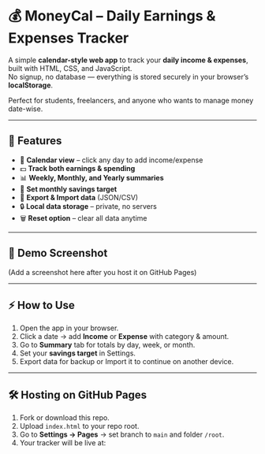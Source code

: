 # 💰 MoneyCal – Daily Earnings & Expenses Tracker

A simple **calendar-style web app** to track your **daily income & expenses**, built with HTML, CSS, and JavaScript.  
No signup, no database — everything is stored securely in your browser’s **localStorage**.  

Perfect for students, freelancers, and anyone who wants to manage money date-wise.  

---

## 🚀 Features
- 📅 **Calendar view** – click any day to add income/expense  
- 💵 **Track both earnings & spending**  
- 📊 **Weekly, Monthly, and Yearly summaries**  
- 🎯 **Set monthly savings target**  
- 📂 **Export & Import data** (JSON/CSV)  
- 🔒 **Local data storage** – private, no servers  
- 🗑️ **Reset option** – clear all data anytime  

---

## 📸 Demo Screenshot
(Add a screenshot here after you host it on GitHub Pages)

---

## ⚡ How to Use
1. Open the app in your browser.  
2. Click a date → add **Income** or **Expense** with category & amount.  
3. Go to **Summary** tab for totals by day, week, or month.  
4. Set your **savings target** in Settings.  
5. Export data for backup or Import it to continue on another device.  

---

## 🛠️ Hosting on GitHub Pages
1. Fork or download this repo.  
2. Upload `index.html` to your repo root.  
3. Go to **Settings → Pages** → set branch to `main` and folder `/root`.  
4. Your tracker will be live at:  
